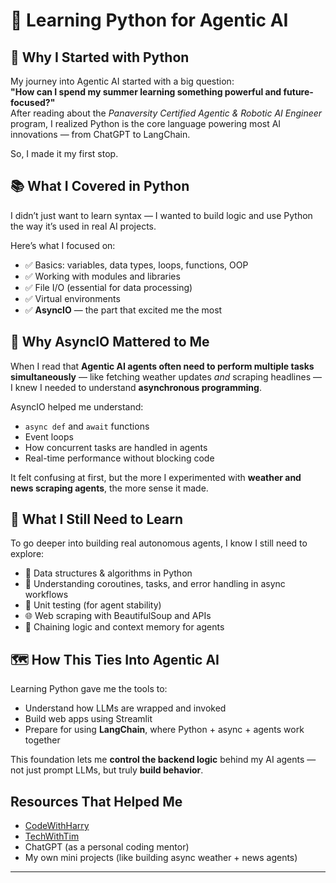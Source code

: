 # 🐍 Learning Python for Agentic AI

## 🌟 Why I Started with Python

My journey into Agentic AI started with a big question:  
**"How can I spend my summer learning something powerful and future-focused?"**  
After reading about the *Panaversity Certified Agentic & Robotic AI Engineer* program, I realized Python is the core language powering most AI innovations — from ChatGPT to LangChain.

So, I made it my first stop.

## 📚 What I Covered in Python

I didn’t just want to learn syntax — I wanted to build logic and use Python the way it’s used in real AI projects.

Here’s what I focused on:

- ✅ Basics: variables, data types, loops, functions, OOP  
- ✅ Working with modules and libraries  
- ✅ File I/O (essential for data processing)  
- ✅ Virtual environments  
- ✅ **AsyncIO** — the part that excited me the most

## 🔄 Why AsyncIO Mattered to Me

When I read that **Agentic AI agents often need to perform multiple tasks simultaneously** — like fetching weather updates *and* scraping headlines — I knew I needed to understand **asynchronous programming**.

AsyncIO helped me understand:
- `async def` and `await` functions
- Event loops
- How concurrent tasks are handled in agents
- Real-time performance without blocking code

It felt confusing at first, but the more I experimented with **weather and news scraping agents**, the more sense it made.

## 🚧 What I Still Need to Learn

To go deeper into building real autonomous agents, I know I still need to explore:
- 🧠 Data structures & algorithms in Python
- 🧩 Understanding coroutines, tasks, and error handling in async workflows
- 🧪 Unit testing (for agent stability)
- 🌐 Web scraping with BeautifulSoup and APIs
- 🔁 Chaining logic and context memory for agents

## 🗺️ How This Ties Into Agentic AI

Learning Python gave me the tools to:
- Understand how LLMs are wrapped and invoked
- Build web apps using Streamlit
- Prepare for using **LangChain**, where Python + async + agents work together

This foundation lets me **control the backend logic** behind my AI agents — not just prompt LLMs, but truly **build behavior**.


## Resources That Helped Me

- [CodeWithHarry](https://www.youtube.com/watch?v=7wnove7K-ZQ&list=PLu0W_9lII9agwh1XjRt242xIpHhPT2llg&ab_channel=CodeWithHarry)
- [TechWithTim](https://www.youtube.com/watch?v=Qb9s3UiMSTA&t=386s&ab_channel=TechWithTim)
- ChatGPT (as a personal coding mentor)
- My own mini projects (like building async weather + news agents)

---
